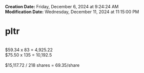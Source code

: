 <div><b>Creation Date:</b> Friday, December 6, 2024 at 9:24:24 AM<br></div>
<div><b>Modification Date:</b> Wednesday, December 11, 2024 at 11:15:00 PM<br></div>
<div><h1>pltr </h1></div>
<div><br></div>
<div>$59.34 x 83 = 4,925.22</div>
<div>$75.50 x 135 = 10,192.5</div>
<div><br></div>
<div>$15,117.72 / 218 shares = 69.35/share</div>

